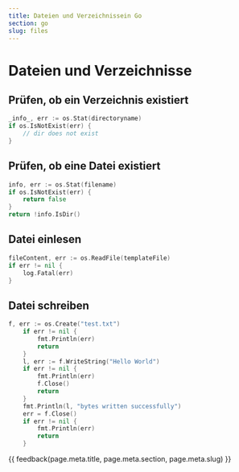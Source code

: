 ```yaml
---
title: Dateien und Verzeichnissein Go
section: go
slug: files
---
```


# Dateien und Verzeichnisse


## Prüfen, ob ein Verzeichnis existiert

```go
_info_, err := os.Stat(directoryname)
if os.IsNotExist(err) {
    // dir does not exist
}
```


## Prüfen, ob eine Datei existiert

```go
info, err := os.Stat(filename)
if os.IsNotExist(err) {
    return false
}
return !info.IsDir()
```


## Datei einlesen

```go
fileContent, err := os.ReadFile(templateFile)  
if err != nil {  
    log.Fatal(err)  
}
```


## Datei schreiben

```go
f, err := os.Create("test.txt")
    if err != nil {
        fmt.Println(err)
        return
    }
    l, err := f.WriteString("Hello World")
    if err != nil {
        fmt.Println(err)
        f.Close()
        return
    }
    fmt.Println(l, "bytes written successfully")
    err = f.Close()
    if err != nil {
        fmt.Println(err)
        return
    }
```


{{ feedback(page.meta.title, page.meta.section, page.meta.slug) }}
